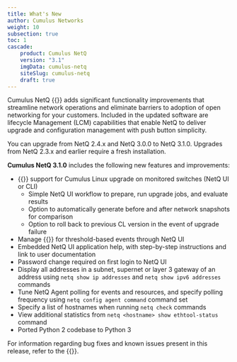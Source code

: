 ```yaml
---
title: What's New
author: Cumulus Networks
weight: 10
subsection: true
toc: 1
cascade:
    product: Cumulus NetQ
    version: "3.1"
    imgData: cumulus-netq
    siteSlug: cumulus-netq
    draft: true
---
```

Cumulus NetQ {{<version>}} adds significant functionality improvements that streamline network operations and eliminate barriers to adoption of open networking for your customers. Included in the updated software are lifecycle Management (LCM) capabilities that enable NetQ to deliver upgrade and configuration management with push button simplicity.

You can upgrade from NetQ 2.4.x and NetQ 3.0.0 to NetQ 3.1.0. Upgrades from NetQ 2.3.x and earlier require a fresh installation.

**Cumulus NetQ 3.1.0** includes the following new features and improvements:

- {{<link url="Lifecycle-Management" text="Lifecycle Management">}} support for Cumulus Linux upgrade on monitored switches (NetQ UI or CLI)
    - Simple NetQ UI workflow to prepare, run upgrade jobs, and evaluate results
    - Option to automatically generate before and after network snapshots for comparison
    - Option to roll back to previous CL version in the event of upgrade failure
- Manage {{<link url="Application-Management/#specify-notification-channels" text="notification channels">}} for threshold-based events through NetQ UI
- Embedded NetQ UI application help, with step-by-step instructions and link to user documentation
- Password change required on first login to NetQ UI
- Display all addresses in a subnet, supernet or layer 3 gateway of an address using `netq show ip addresses` and `netq show ipv6 addresses` commands
- Tune NetQ Agent polling for events and resources, and specify polling frequency using `netq config agent command` command set
- Specify a list of hostnames when running `netq check` commands
- View additional statistics from `netq <hostname> show ethtool-status` command
- Ported Python 2 codebase to Python 3

For information regarding bug fixes and known issues present in this release, refer to the {{<link title="Cumulus NetQ 3.2 Release Notes" text="release notes">}}.
